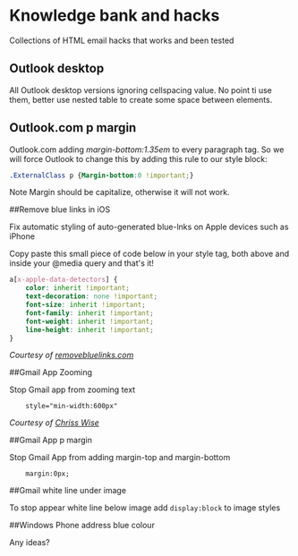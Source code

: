 Knowledge bank and hacks
================

Collections of HTML email hacks that works and been tested
## Outlook desktop

All Outlook desktop versions ignoring cellspacing value. No point ti use them, better use nested table to create some space between elements.

## Outlook.com p margin

Outlook.com adding *margin-bottom:1.35em* to every paragraph tag. So we will force Outlook to change this by adding this rule to our style block:

```css
.ExternalClass p {Margin-bottom:0 !important;}
```
Note
Margin should be capitalize, otherwise it will not work.

##Remove blue links in iOS

Fix automatic styling of auto-generated blue-lnks on Apple devices such as iPhone

Copy paste this small piece of code below in your style tag, both above and inside your @media query and that's it!

```css
a[x-apple-data-detectors] {
    color: inherit !important;
    text-decoration: none !important;
    font-size: inherit !important;
    font-family: inherit !important;
    font-weight: inherit !important;
    line-height: inherit !important;
}
```

*Courtesy of [removebluelinks.com](http://removebluelinks.com)*

##Gmail App Zooming

Stop Gmail app from zooming text

```
    style="min-width:600px"
```

*Courtesy of [Chriss Wise](http://chriswi.se/)*

##Gmail App p margin

Stop Gmail App from adding margin-top and margin-bottom

```
    margin:0px;
```

##Gmail white line under image

To stop appear white line below image add `display:block` to image styles

##Windows Phone address blue colour

Any ideas?


